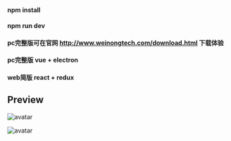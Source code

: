 #### npm install
#### npm run dev

#### pc完整版可在官网 http://www.weinongtech.com/download.html 下载体验
#### pc完整版 vue + electron
#### web简版 react + redux

## Preview

![avatar](http://jhmcimg.weinongtech.com/1544260514677/156593/react-chat-web-preview1.png)

![avatar](http://jhmcimg.weinongtech.com/1544258990321/110123/react-chat-web-preview2.png)

